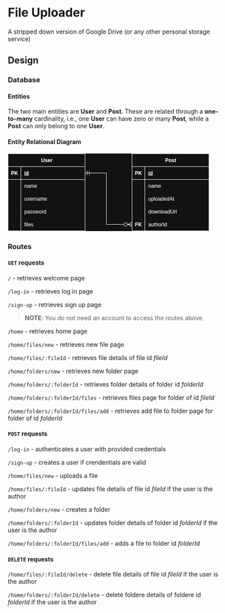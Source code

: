 # File Uploader

A stripped down version of Google Drive (or any other personal storage service)

## Design

### Database

#### Entities

The two main entities are **User** and **Post**. These are related through a
**one-to-many** cardinality, i.e., one **User** can have zero or many **Post**,
while a **Post** can only belong to one **User**.

#### Entity Relational Diagram

![](https://github.com/BradCodeCraft/odin-file-uploader/blob/main/public/designs/odin_file_uploader.jpg?raw=true)

### Routes

#### `GET` requests

`/` - retrieves welcome page

`/log-in` - retrieves log in page

`/sign-up` - retrieves sign up page

> **NOTE**: You do not need an account to access the routes above.

`/home` - retrieves home page

`/home/files/new` - retrieves new file page

`/home/files/:fileId` - retrieves file details of file id _fileId_

`/home/folders/new` - retrieves new folder page

`/home/folders/:folderId` - retrieves folder details of folder id _folderId_

`/home/folders/:folderId/files` - retrieves files page for folder of id _fileId_

`/home/folders/:folderId/files/add` - retrieves add file to folder page for folder
of id _folderId_

#### `POST` requests

`/log-in` - authenticates a user with provided credentials

`/sign-up` - creates a user if crendentials are valid

`/home/files/new` - uploads a file

`/home/files/:fileId` - updates file details of file id _fileId_ if the user is the
author

`/home/folders/new` - creates a folder

`/home/folders/:folderId` - updates folder details of folder id _folderId_ if the
user is the author

`/home/folders/:folderId/files/add` - adds a file to folder id _folderId_

#### `DELETE` requests

`/home/files/:fileId/delete` - delete file details of file id _fileId_ if the user
is the author

`/home/folders/:folderId/delete` - delete foldere details of foldere id _folderId_
if the user is the author
